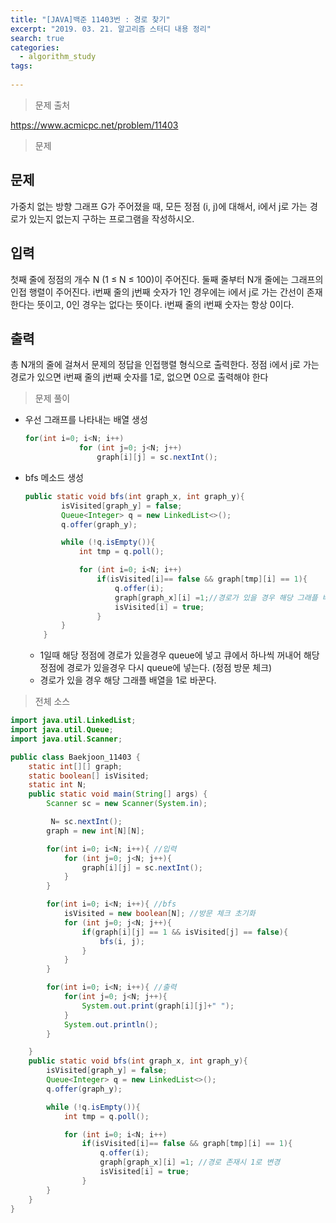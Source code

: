```yaml
---
title: "[JAVA]백준 11403번 : 경로 찾기"
excerpt: "2019. 03. 21. 알고리즘 스터디 내용 정리"
search: true
categories: 
  - algorithm_study
tags: 
  
---
```


> 문제 출처

https://www.acmicpc.net/problem/11403

> 문제

## 문제

가중치 없는 방향 그래프 G가 주어졌을 때, 모든 정점 (i, j)에 대해서, i에서 j로 가는 경로가 있는지 없는지 구하는 프로그램을 작성하시오.

## 입력

첫째 줄에 정점의 개수 N (1 ≤ N ≤ 100)이 주어진다. 둘째 줄부터 N개 줄에는 그래프의 인접 행렬이 주어진다. i번째 줄의 j번째 숫자가 1인 경우에는 i에서 j로 가는 간선이 존재한다는 뜻이고, 0인 경우는 없다는 뜻이다. i번째 줄의 i번째 숫자는 항상 0이다.

## 출력

총 N개의 줄에 걸쳐서 문제의 정답을 인접행렬 형식으로 출력한다. 정점 i에서 j로 가는 경로가 있으면 i번째 줄의 j번째 숫자를 1로, 없으면 0으로 출력해야 한다



> 문제 풀이

- 우선 그래프를 나타내는 배열 생성

  ```java
  for(int i=0; i<N; i++)
              for (int j=0; j<N; j++)
                  graph[i][j] = sc.nextInt();
  ```

- bfs 메소드 생성

  ```java
  public static void bfs(int graph_x, int graph_y){
          isVisited[graph_y] = false;
          Queue<Integer> q = new LinkedList<>();
          q.offer(graph_y);
  
          while (!q.isEmpty()){
              int tmp = q.poll();
  
              for (int i=0; i<N; i++)
                  if(isVisited[i]== false && graph[tmp][i] == 1){
                      q.offer(i);
                      graph[graph_x][i] =1;//경로가 있을 경우 해당 그래플 배열을 1로 바꾼다.
                      isVisited[i] = true;
                  }
          }
      }
  ```

  - 1일때 해당 정점에 경로가 있을경우 queue에 넣고 큐에서 하나씩 꺼내어 해당 정점에 경로가 있을경우 다시 queue에 넣는다. (정점 방문 체크)
  - 경로가 있을 경우 해당 그래플 배열을 1로 바꾼다.

> 전체 소스

``` java
import java.util.LinkedList;
import java.util.Queue;
import java.util.Scanner;

public class Baekjoon_11403 {
    static int[][] graph;
    static boolean[] isVisited;
    static int N;
    public static void main(String[] args) {
        Scanner sc = new Scanner(System.in);

         N= sc.nextInt();
        graph = new int[N][N];

        for(int i=0; i<N; i++){ //입력
            for (int j=0; j<N; j++){
                graph[i][j] = sc.nextInt();
            }
        }

        for(int i=0; i<N; i++){ //bfs
            isVisited = new boolean[N]; //방문 체크 초기화
            for (int j=0; j<N; j++){
                if(graph[i][j] == 1 && isVisited[j] == false){
                    bfs(i, j);
                }
            }
        }

        for(int i=0; i<N; i++){ //출력
            for(int j=0; j<N; j++){
                System.out.print(graph[i][j]+" ");
            }
            System.out.println();
        }

    }
    public static void bfs(int graph_x, int graph_y){
        isVisited[graph_y] = false;
        Queue<Integer> q = new LinkedList<>();
        q.offer(graph_y);

        while (!q.isEmpty()){
            int tmp = q.poll();

            for (int i=0; i<N; i++)
                if(isVisited[i]== false && graph[tmp][i] == 1){
                    q.offer(i);
                    graph[graph_x][i] =1; //경로 존재시 1로 변경
                    isVisited[i] = true;
                }
        }
    }
}
```

